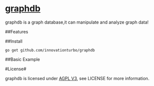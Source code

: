 [graphdb](http://github.com/innovationturbo/graphdb)
=======


graphdb is a graph database,it can manipulate and analyze graph data! 

##Features


##Install

	go get github.com/innovationturbo/graphdb

##Basic Example



#License#

graphdb is licensed under [AGPL V3](http://www.gnu.org/licenses/agpl.html), see LICENSE for more information.